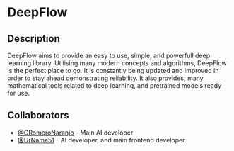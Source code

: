 # DeepFlow
## Description
DeepFlow aims to provide an easy to use, simple, and powerfull deep learning library. Utilising many modern concepts and algorithms, DeepFlow is the perfect place to go. It is constantly being updated and improved in order to stay ahead demonstrating reliability. It also provides; many mathematical tools related to deep learning, and pretrained models ready for use.

## Collaborators
- [@GRomeroNaranjo](https://github.com/GRomeroNaranjo/) - Main AI developer
- [@UrName51](https://github.com/UrName51?tab=overview&from=2024-07-01&to=2024-07-09) - AI developer, and main frontend developer.
